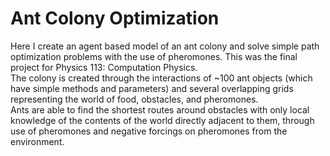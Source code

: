 # Ant Colony Optimization
Here I create an agent based model of an ant colony and solve simple path optimization problems with the use of pheromones.  This was the final project for Physics 113: Computation Physics.  
The colony is created through the interactions of ~100 ant objects (which have simple methods and parameters) and several overlapping grids representing the world of food, obstacles, and pheromones.  
Ants are able to find the shortest routes around obstacles with only local knowledge of the contents of the world directly adjacent to them, through use of pheromones and negative forcings on pheromones from the environment.     
